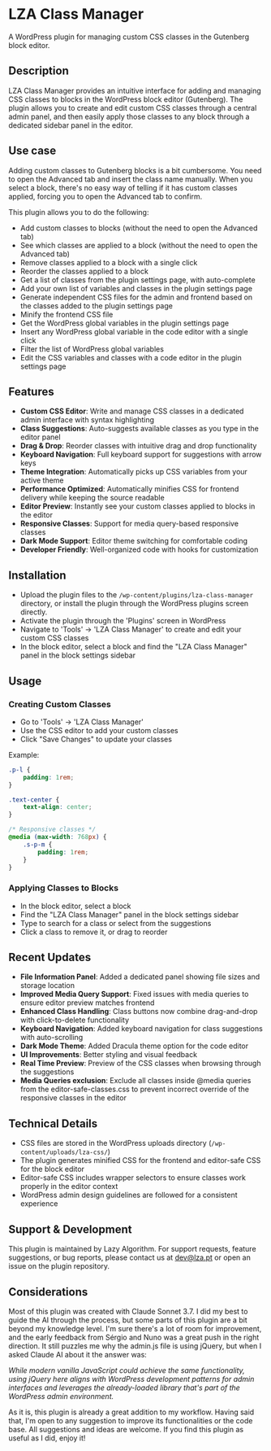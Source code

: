 # LZA Class Manager

A WordPress plugin for managing custom CSS classes in the Gutenberg block editor.

## Description

LZA Class Manager provides an intuitive interface for adding and managing CSS classes to blocks in the WordPress block editor (Gutenberg). The plugin allows you to create and edit custom CSS classes through a central admin panel, and then easily apply those classes to any block through a dedicated sidebar panel in the editor.

## Use case

Adding custom classes to Gutenberg blocks is a bit cumbersome. You need to open the Advanced tab and insert the class name manually. When you select a block, there's no easy way of telling if it has custom classes applied, forcing you to open the Advanced tab to confirm.

This plugin allows you to do the following:

- Add custom classes to blocks (without the need to open the Advanced tab)
- See which classes are applied to a block (without the need to open the Advanced tab)
- Remove classes applied to a block with a single click
- Reorder the classes applied to a block
- Get a list of classes from the plugin settings page, with auto-complete
- Add your own list of variables and classes in the plugin settings page
- Generate independent CSS files for the admin and frontend based on the classes added to the plugin settings page
- Minify the frontend CSS file
- Get the WordPress global variables in the plugin settings page
- Insert any WordPress global variable in the code editor with a single click
- Filter the list of WordPress global variables
- Edit the CSS variables and classes with a code editor in the plugin settings page

## Features

- **Custom CSS Editor**: Write and manage CSS classes in a dedicated admin interface with syntax highlighting
- **Class Suggestions**: Auto-suggests available classes as you type in the editor panel
- **Drag & Drop**: Reorder classes with intuitive drag and drop functionality
- **Keyboard Navigation**: Full keyboard support for suggestions with arrow keys
- **Theme Integration**: Automatically picks up CSS variables from your active theme
- **Performance Optimized**: Automatically minifies CSS for frontend delivery while keeping the source readable
- **Editor Preview**: Instantly see your custom classes applied to blocks in the editor
- **Responsive Classes**: Support for media query-based responsive classes
- **Dark Mode Support**: Editor theme switching for comfortable coding
- **Developer Friendly**: Well-organized code with hooks for customization

## Installation

- Upload the plugin files to the `/wp-content/plugins/lza-class-manager` directory, or install the plugin through the WordPress plugins screen directly.
- Activate the plugin through the 'Plugins' screen in WordPress
- Navigate to 'Tools' → 'LZA Class Manager' to create and edit your custom CSS classes
- In the block editor, select a block and find the "LZA Class Manager" panel in the block settings sidebar

## Usage

### Creating Custom Classes

- Go to 'Tools' → 'LZA Class Manager'
- Use the CSS editor to add your custom classes
- Click "Save Changes" to update your classes

Example:
```css
.p-l {
    padding: 1rem;
}

.text-center {
    text-align: center;
}

/* Responsive classes */
@media (max-width: 768px) {
    .s-p-m {
        padding: 1rem;
    }
}
```

### Applying Classes to Blocks

- In the block editor, select a block
- Find the "LZA Class Manager" panel in the block settings sidebar
- Type to search for a class or select from the suggestions
- Click a class to remove it, or drag to reorder

## Recent Updates

- **File Information Panel**: Added a dedicated panel showing file sizes and storage location
- **Improved Media Query Support**: Fixed issues with media queries to ensure editor preview matches frontend
- **Enhanced Class Handling**: Class buttons now combine drag-and-drop with click-to-delete functionality
- **Keyboard Navigation**: Added keyboard navigation for class suggestions with auto-scrolling
- **Dark Mode Theme**: Added Dracula theme option for the code editor
- **UI Improvements**: Better styling and visual feedback
- **Real Time Preview**: Preview of the CSS classes when browsing through the suggestions
- **Media Queries exclusion**: Exclude all classes inside @media queries from the editor-safe-classes.css to prevent incorrect override of the responsive classes in the editor

## Technical Details

- CSS files are stored in the WordPress uploads directory (`/wp-content/uploads/lza-css/`)
- The plugin generates minified CSS for the frontend and editor-safe CSS for the block editor
- Editor-safe CSS includes wrapper selectors to ensure classes work properly in the editor context
- WordPress admin design guidelines are followed for a consistent experience

## Support & Development

This plugin is maintained by Lazy Algorithm. For support requests, feature suggestions, or bug reports, please contact us at <a href="mailto:dev@lza.pt">dev@lza.pt</a> or open an issue on the plugin repository.

## Considerations

Most of this plugin was created with Claude Sonnet 3.7. I did my best to guide the AI through the process, but some parts of this plugin are a bit beyond my knowledge level.
I'm sure there's a lot of room for improvement, and the early feedback from Sérgio and Nuno was a great push in the right direction. It still puzzles me why the admin.js file is using jQuery, but when I asked Claude AI about it the answer was:

*While modern vanilla JavaScript could achieve the same functionality, using jQuery here aligns with WordPress development patterns for admin interfaces and leverages the already-loaded library that's part of the WordPress admin environment.*

As it is, this plugin is already a great addition to my workflow. Having said that, I'm open to any suggestion to improve its functionalities or the code base. All suggestions and ideas are welcome. If you find this plugin as useful as I did, enjoy it!